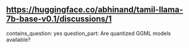 ## https://huggingface.co/abhinand/tamil-llama-7b-base-v0.1/discussions/1

contains_question: yes
question_part: Are quantized GGML models available?